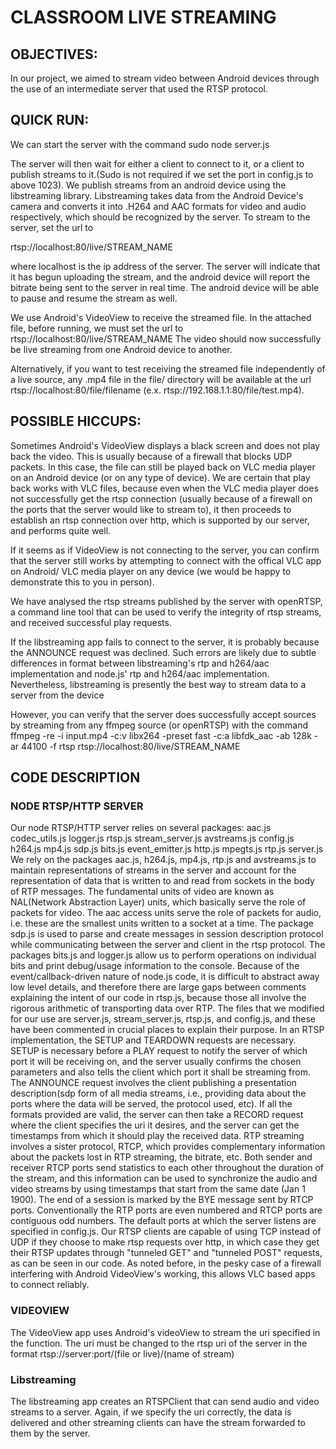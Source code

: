 # CLASSROOM LIVE STREAMING

## OBJECTIVES:
In our project, we aimed to stream video between Android devices through the use of an intermediate server that used the RTSP
protocol.

## QUICK RUN:
We can start the server with the command
sudo node server.js

The server will then wait for either a client to connect to it, or a client to publish streams to it.(Sudo is not required if we set the port in config.js to above 1023).
We publish streams from an android device using the libstreaming library. Libstreaming takes data from the Android Device's camera and converts it into .H264 and AAC formats for video and audio respectively, which should be recognized by the server.
To stream to the server, set the url to

rtsp://localhost:80/live/STREAM_NAME

where localhost is the ip address of the server.
The server will indicate that it has begun uploading the stream, and the android device will report the bitrate being sent to the server in real time. The android device will be able to pause and resume the stream as well.

We use Android's VideoView to receive the streamed file. In the attached file, before running, we must set the url to
rtsp://localhost:80/live/STREAM_NAME 
The video should now successfully be live streaming from one Android device to another.

Alternatively, if you want to test receiving the streamed file independently of a live source, any .mp4 file in the file/ directory will be available at the url rtsp://localhost:80/file/filename (e.x. rtsp://192.168.1.1:80/file/test.mp4).

## POSSIBLE HICCUPS:
Sometimes Android's VideoView displays a black screen and does not play back the video. 
This is usually because of a firewall that blocks UDP packets.
In this case, the file can still be played back on VLC media player on an Android device (or on any type of device). 
We are certain that play back works with VLC files, because even when the VLC media player does not successfully get the rtsp connection (usually because of a firewall on the ports that the server would like to stream to), it then proceeds to establish an rtsp connection over http, which is supported by our server, and performs quite well.

If it seems as if VideoView is not connecting to the server, you can confirm that the server still works by attempting to connect with the offical VLC app on Android/ VLC media player on any device (we would be happy to demonstrate this to you in person).

We have analysed the rtsp streams published by the server with openRTSP, a command line tool that can be 
used to verify the integrity of rtsp streams, and received successful play requests.

If the libstreaming app fails to connect to the server, it is probably because the ANNOUNCE request was declined. 
Such errors are likely due to subtle differences in format between libstreaming's rtp and h264/aac implementation and node.js' rtp and h264/aac implementation. Nevertheless, libstreaming is presently the best way to stream data to a server from the device

However, you can verify that the server does successfully accept sources by streaming from any ffmpeg source (or openRTSP) with the command
ffmpeg -re -i input.mp4 -c:v libx264 -preset fast -c:a libfdk_aac -ab 128k -ar 44100 -f rtsp rtsp://localhost:80/live/STREAM_NAME

## CODE DESCRIPTION

### NODE RTSP/HTTP SERVER

Our node RTSP/HTTP server relies on several packages:
aac.js
codec_utils.js
logger.js
rtsp.js
stream_server.js
avstreams.js
config.js
h264.js
mp4.js
sdp.js
bits.js
event_emitter.js
http.js
mpegts.js
rtp.js
server.js
We rely on the packages aac.js, h264.js, mp4.js, rtp.js and avstreams.js to maintain representations of streams
in the server and account for the representation of data that is written to and read from sockets in the body of
RTP messages. 
The fundamental units of video are known as NAL(Network Abstraction Layer) units, which basically serve the role of packets for video. The aac access units serve the role of packets for audio, i.e. these are the smallest units written to a socket at a time.
The package sdp.js is used to parse and create messages in session description protocol while communicating between the server and client in the rtsp protocol. The packages bits.js and logger.js allow us to perform operations on individual bits and print debug/usage information to the console. Because of the event/callback-driven nature of node.js code, it is difficult to abstract away low level details, and therefore there are large gaps between comments explaining the intent of our code in rtsp.js, because those all involve the rigorous arithmetic of transporting data over RTP. The files that we modified for our use are server.js, stream_server.js, rtsp.js, and config.js, and these have been commented in crucial places to explain their purpose.
In an RTSP implementation, the SETUP and TEARDOWN requests are necessary. SETUP is necessary before a PLAY request to notify the server of which port it will be receiving on, and the server usually confirms the chosen parameters and also tells the client which port it shall be streaming from.
The ANNOUNCE request involves the client publishing a presentation description(sdp form of all media streams, i.e., providing data about the ports where the data will be served, the protocol used, etc). If all the formats provided are valid, the server can then take a RECORD request where the client specifies the uri it desires, and the server can get the timestamps from which it should play the received data.
RTP streaming involves a sister protocol, RTCP, which provides complementary information about the packets lost in RTP streaming, the bitrate, etc. Both sender and receiver RTCP ports send statistics to each other throughout the duration of the stream, and this information can be used to synchronize the audio and video streams by using timestamps that start from the same date (Jan 1 1900). The end of a session is marked by the BYE message sent by RTCP ports.
Conventionally the RTP ports are even numbered and RTCP ports are contiguous odd numbers. The default ports at which the server listens are specified in config.js.
Our RTSP clients are capable of using TCP instead of UDP if they choose to make rtsp requests over http, in which case they get their RTSP updates through "tunneled GET" and "tunneled POST" requests, as can be seen in our code. As noted before, in the pesky case of a firewall interfering with Android VideoView's working, this allows VLC based apps to connect reliably.

### VIDEOVIEW

The VideoView app uses Android's videoView to stream the uri specified in the function. The uri must be changed to the rtsp uri of the server in the format rtsp://server:port/(file or live)/(name of stream)

### Libstreaming

The libstreaming app creates an RTSPClient that can send audio and video streams to a server. Again, if we specify the uri correctly, the data is delivered and other streaming clients can have the stream forwarded to them by the server.
